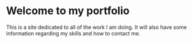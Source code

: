 # Welcome to my portfolio 

This is a site dedicated to all of the work I am doing. It will also have some information regarding my skills and how to contact me. 

